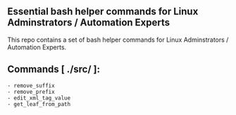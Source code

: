 ## Essential bash helper commands for Linux Adminstrators / Automation Experts

This repo contains a set of bash helper commands for Linux Adminstrators / Automation Experts.

## Commands [ ./src/ ]:

    - remove_suffix
    - remove_prefix
    - edit_xml_tag_value
    - get_leaf_from_path 

